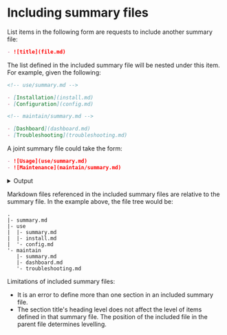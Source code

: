# Including summary files

List items in the following form are requests to include another summary file:

```markdown
- ![title](file.md)
```

The list defined in the included summary file will be nested under this item.
For example, given the following:

```markdown
<!-- use/summary.md -->

- [Installation](install.md)
- [Configuration](config.md)

<!-- maintain/summary.md -->

- [Dashboard](dashboard.md)
- [Troubleshooting](troubleshooting.md)
```

A joint summary file could take the form:

```markdown
- ![Usage](use/summary.md)
- ![Maintenance](maintain/summary.md)
```

<details>
<summary>Output</summary>

```markdown
- [Usage](#usage)
  - [Installation](#installation)
  - [Configuration](#configuration)
- [Maintenance](#maintenance)
  - [Dashboard](#dashboard)
  - [Troubleshooting](#troubleshooting)

# Usage

## Installation

<!-- ... -->

## Configuration

<!-- ... -->

# Maintenance

## Dashboard

<!-- ... -->

## Troubleshooting

<!-- ... -->
```

</details>

Markdown files referenced in the included summary files
are relative to the summary file.
In the example above, the file tree would be:

```
.
|- summary.md
|- use
|  |- summary.md
|  |- install.md
|  '- config.md
'- maintain
   |- summary.md
   |- dashboard.md
   '- troubleshooting.md
```

Limitations of included summary files:

- It is an error to define more than one section
  in an included summary file.
- The section title's heading level does not affect
  the level of items defined in that summary file.
  The position of the included file in the parent file
  determines levelling.
